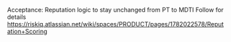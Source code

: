 Acceptance:
Reputation logic to stay unchanged from PT to MDTI
Follow for details https://riskiq.atlassian.net/wiki/spaces/PRODUCT/pages/1782022578/Reputation+Scoring